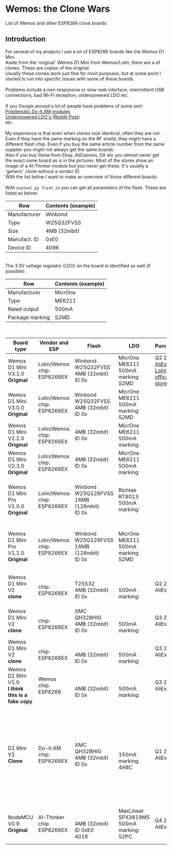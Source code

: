 # Wemos: the Clone Wars
List of Wemos and other ESP8266 clone boards


## Introduction
For several of my projects I use a lot of ESP8266 boards like the Wemos D1 Mini.<br>
Aside from the 'original' Wemos D1 Mini from Wemos/Lolin, there are a  of clones. These are copies of the original.<br>
Usually these clones work just fine for most purposes, but at some point I started to run into specific issues with some of these boards.<br>
<br>
Problems include a non-responsive or slow web interface, intermittent USB connections, bad Wi-Fi reception, underpowered LDO etc.<br>
<br>
If you Google around a lot of people have problems of some sort:<br>
[Problematic Do-It.AM modules](https://geekenargentina.wordpress.com/2019/10/08/esp8266-connectivity-troubleshooting/)<br>
[Underpowered LDO's (Reddit Post)](https://www.reddit.com/r/esp8266/comments/9iizx4/warning_clone_wemos_d1_minis_with_only_150ma_33v/)<br>
etc.<br>
<br>
My experience is that even when clones look identical, often they are not. Even if they have the same marking on the RF shield, they might have a different flash chip. Even if you buy the same article number from the same supplier you might not always get the same boards.<br>
Also if you buy these from Ebay, AliExpress, DX etc you almost never get the exact same board as is in the pictures. Most of the stores show an image of a AI-Thinker module but you never get these. It's usually a 'generic' clone without a vendor ID.
<br>
With the list below I want to make an overview of those different boards.<br>
<br>
With `esptool.py flash_id` you can get all parameters of the flash. These are listed as below:<br>

Row | Contents (example)
--- | ---
Manufacturer | Winbond
Type | W25Q32FVSS
Size | 4MB (32mbit)
Manufact. ID | 0xE0
Device ID | 4096
<br>
The 3.3V voltage regulator (LDO) on the board is identified as well (if possible).<br>

Row | Contents (example)
--- | ---
Manufacturer | MicrOne
Type | ME6211
Rated output | 500mA
Package marking | S2MD
<br>


Board type | Vendor and ESP | Flash | LDO | Purchased | Remarks | Image
--- | --- | --- | --- | --- | --- | ---
|Wemos D1 Mini V3.1.0<br>**Original**|Lolin/Wemos<br>chip: ESP8266EX|Winbond<br>W25Q32FVSS<br>4MB (32mbit)<br>ID 0x|MicrOne<br>ME6211<br>500mA<br>marking: S2MD|Q2 2019<br>[AliExpress: Lolin offical store](https://lolin.aliexpress.com/store/1331105)|This is the best original Wemos D1 Mini|
|Wemos D1 Mini V3.0.0<br>**Original**|Lolin/Wemos<br>chip: ESP8266EX|Winbond<br>W25Q32FVSS<br>4MB (32mbit)<br>ID 0x|MicrOne<br>ME6211<br>500mA<br>marking: S2MD|||
|Wemos D1 Mini V2.2.0<br>**Original**|Lolin/Wemos<br>chip: ESP8266EX|4MB (32mbit)<br>ID 0x|MicrOne<br>ME6211<br>500mA<br>marking: ||ESP shield marking: ESP-12S. Vendor marking: AI|
|Wemos D1 Mini V2.3.0<br>**Original**|Lolin/Wemos<br>chip: ESP8266EX|4MB (32mbit)<br>ID 0x|MicrOne<br>ME6211<br>500mA<br>marking:||ESP shield marking: ESP-12S. Vendor marking: AI|
|Wemos D1 Mini Pro V1.0.0<br>**Original**|Lolin/Wemos<br>chip: ESP8266EX|Winbond<br>W25Q128FVSS<br>16MB (128mbit)<br>ID 0x|Richtek<br>RT9013<br>500mA<br>marking:||These have the option of an external antenna if you resolder a certain 0 Ohm resistor.|
|Wemos D1 Mini Pro V1.1.0<br>**Original**|Lolin/Wemos<br>chip: ESP8266EX|Winbond<br>W25Q128FVSS<br>16MB (128mbit)<br>ID 0x|MicrOne<br>ME6211<br>500mA<br>marking: S2MD||These have the option of an external antenna if you resolder a certain 0 Ohm resistor.|
|Wemos D1 Mini V2<br>**clone**|<br>chip: ESP8266EX|<br>T25S32<br>4MB (32mbit)<br>ID 0x|<br><br>500mA<br>marking: |Q2 2019<br>AliExpress|ESP shield marking: ESP8266MOD. No vendor marking.|
|Wemos D1 Mini V2<br>**clone**|<br>chip: ESP8266EX|XMC<br>QH32BHIG<br>4MB (32mbit)<br>ID 0x|<br><br>500mA<br>marking: |Q3 2019<br>AliExpress|ESP shield marking: ESP8266MOD. No vendor marking.|
|Wemos D1 Mini V2<br>**clone**|<br>chip: ESP8266EX|<br><br>4MB (32mbit)<br>ID 0x|<br><br>500mA<br>marking: |Q3 2019<br>AliExpress||
|Wemos D1 Mini V1.0<br>**I think this is a fake copy**|Wemos<br>chip: ESP8266|<br><br>4MB (32mbit)<br>ID 0x|<br><br>500mA<br>marking: |Q3 2019<br>AliExpress|ESP shield marking: ESP8266MOD. Vendor marking: Wemos.|
|D1 Mini V2<br>**Clone**|Do-It.AM<br>chip: ESP8266EX|XMC<br>QH32BHIG<br>4MB (32mbit)<br>ID 0x|<br><br>150mA<br>marking: 4ABC|Q1 2019<br>AliExpress|Lots of these are BAD. If the device is unresponsive or slow, throw away or remove a specific cap. [See here](https://geekenargentina.wordpress.com/2019/10/08/esp8266-connectivity-troubleshooting/).<br> ESP shield marking: ESP8266MOD. Vendor marking: Do-It.AM.|
|NodeMCU V0.9<br>**Original**|AI-Thinker<br>chip: ESP8266EX|<br><br>4MB (32mbit)<br>ID 0xE0<br>4016|MaxLinear<br>SPX3819M5<br>500mA<br>marking: S2PC|Q4 2018<br>AliExpress|ESP shield marking: ESP8266MOD. Vendor marking: AI-Thinker|
